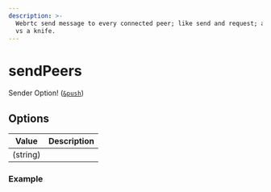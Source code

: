 ```yaml
---
description: >-
  Webrtc send message to every connected peer; like send and request; a hammer
  vs a knife.
---
```


# sendPeers

Sender Option! ([`&push`](../../source-settings/push.md))

## Options

| Value    | Description |
| -------- | ----------- |
| (string) |             |

### Example

```
```
